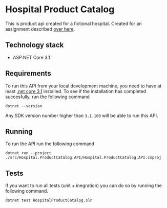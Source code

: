 # Hospital Product Catalog

This is product api created for a fictional hospital. Created for an assignment described [over here](/assignment.md).

## Technology stack

- ASP.NET Core 3.1

## Requirements

To run this API from your local development machine, you need to have at least [.net core 3.1](https://dotnet.microsoft.com/download/dotnet-core/current) installed.
To see if the installation has completed succesfully, run the following command

```
dotnet --version
```

Any SDK version number higher than `3.1.100` will be able to run this API. 

## Running 

To run the API run the following command

```
dotnet run --project ./src/Hospital.ProductCatalog.API/Hospital.ProductCatalog.API.csproj
```

## Tests

If you want to run all tests (unit + inegration) you can do so by running the following command. 

```
dotnet test HospitalProductCatalog.sln
```